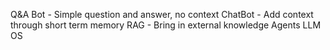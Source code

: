 Q&A Bot - Simple question and answer, no context
ChatBot - Add context through short term memory
RAG - Bring in external knowledge
Agents
LLM OS